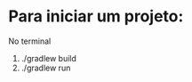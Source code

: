 <h1>Para iniciar um projeto:</h1>
<p>No terminal</p>
<ol>
  <li>./gradlew build</li>
  <li>./gradlew run</li>
</ol>
